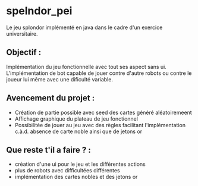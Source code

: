# spelndor_pei
Le jeu splondor implémenté en java dans le cadre d'un exercice universitaire.

## Objectif :
Implémentation du jeu fonctionnelle avec tout ses aspect sans ui. L'implémentation de bot capable de jouer contre d'autre robots ou contre le joueur lui même avec une dificulté variable.

## Avencement du projet :
- Création de partie possible avec seed des cartes généré aléatoiremeent
- Affichage graphique du plateau de jeu fonctionnel
- Possibilitée de jouer au jeu avec des règles facilitant l'implémentation c.à.d. absence de carte noble ainsi que de jetons or

## Que reste t'il a faire ? :
- création d'une ui pour le jeu et les différentes actions
- plus de robots avec difficultées différentes
- implémentation des cartes nobles et des jetons or
